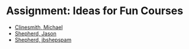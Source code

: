 # Assignment: Ideas for Fun Courses

* [Clinesmith, Michael](clinmic2-idea.txt)
* [Shepherd, Jason](shepherd-idea.txt)
* [Shepherd, jbshepspam](jbshepspam-idea.txt)
